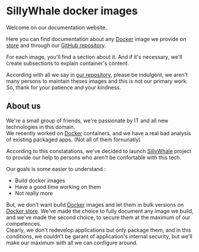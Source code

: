 # SillyWhale docker images

Welcome on our documentation website.

Here you can find documentation about any [Docker](https://docker.io) image we provide on [store](https://store.docker.com/) and through our [GitHub repository](https://github.com/SillyWhale).

For each image, you'll find a section about it. And if it's necessary, we'll create subsections to explain container's content.

According with all we say in [our repository](https://github.com/SillyWhale/_management/blob/master/CONTRIBUTING.md), please be indulgent, we aren't many persons to maintain theses images and this is not our primary work. So, thank for your patience and your kindness.

## About us

We're a small group of friends, we're passionate by IT and all new technologies in this domain.  
We recently worked on [Docker](https://docker.io) containers, and we have a real bad analysis of existing packaged apps. (Not all of them fornunatly)

According to this constatations, we've decided to launch [SillyWhale](https://www.sillywhale.wtf) project to provide our help to persons who aren't be confortable with this tech.

Our goals is some easier to understand :

- Build docker images
- Have a good time working on them
- Not really more

But, we don't want build [Docker](https://docker.io) images and let them in bulk versions on [Docker store](https://store.docker.com/). We've made the choice to fully document any image we build, and we've made the second choice, to secure them at the maximum of our competences.  
Clearly, we don't redevelop applications but only package them, and in this conditions, we couldn't be garant of application's internal security, but we'll make our maximum with all we can configure around.